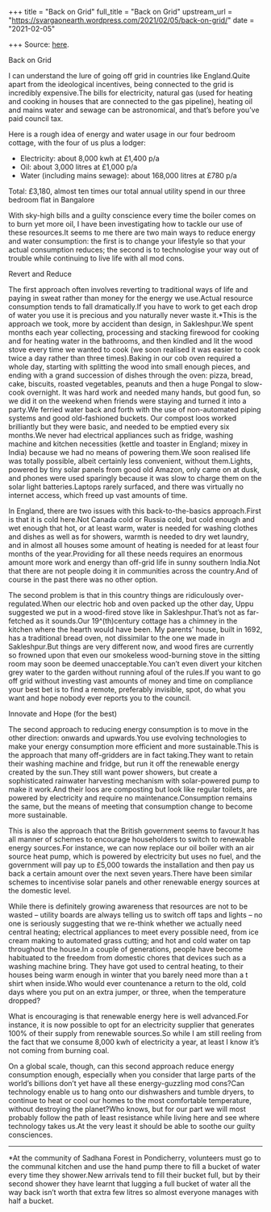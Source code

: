 +++
title = "Back on Grid"
full_title = "Back on Grid"
upstream_url = "https://svargaonearth.wordpress.com/2021/02/05/back-on-grid/"
date = "2021-02-05"

+++
Source: [here](https://svargaonearth.wordpress.com/2021/02/05/back-on-grid/).

Back on Grid

I can understand the lure of going off grid in countries like England.Quite apart from the ideological incentives, being connected to the grid is incredibly expensive.The bills for electricity, natural gas (used for heating and cooking in houses that are connected to the gas pipeline), heating oil and mains water and sewage can be astronomical, and that’s before you’ve paid council tax.

Here is a rough idea of energy and water usage in our four bedroom cottage, with the four of us plus a lodger:

- Electricity: about 8,000 kwh at £1,400 p/a
- Oil: about 3,000 litres at £1,000 p/a
- Water (including mains sewage): about 168,000 litres at £780 p/a

Total: £3,180, almost ten times our total annual utility spend in our three bedroom flat in Bangalore

With sky-high bills and a guilty conscience every time the boiler comes on to burn yet more oil, I have been investigating how to tackle our use of these resources.It seems to me there are two main ways to reduce energy and water consumption: the first is to change your lifestyle so that your actual consumption reduces; the second is to technologise your way out of trouble while continuing to live life with all mod cons.

Revert and Reduce

The first approach often involves reverting to traditional ways of life and paying in sweat rather than money for the energy we use.Actual resource consumption tends to fall dramatically.If you have to work to get each drop of water you use it is precious and you naturally never waste it.\*This is the approach we took, more by accident than design, in Sakleshpur.We spent months each year collecting, processing and stacking firewood for cooking and for heating water in the bathrooms, and then kindled and lit the wood stove every time we wanted to cook (we soon realised it was easier to cook twice a day rather than three times).Baking in our cob oven required a whole day, starting with splitting the wood into small enough pieces, and ending with a grand succession of dishes through the oven: pizza, bread, cake, biscuits, roasted vegetables, peanuts and then a huge Pongal to slow-cook overnight. It was hard work and needed many hands, but good fun, so we did it on the weekend when friends were staying and turned it into a party.We ferried water back and forth with the use of non-automated piping systems and good old-fashioned buckets. Our compost loos worked brilliantly but they were basic, and needed to be emptied every six months.We never had electrical appliances such as fridge, washing machine and kitchen necessities (kettle and toaster in England; mixey in India) because we had no means of powering them.We soon realised life was totally possible, albeit certainly less convenient, without them.Lights, powered by tiny solar panels from good old Amazon, only came on at dusk, and phones were used sparingly because it was slow to charge them on the solar light batteries.Laptops rarely surfaced, and there was virtually no internet access, which freed up vast amounts of time.

In England, there are two issues with this back-to-the-basics approach.First is that it is cold here.Not Canada cold or Russia cold, but cold enough and wet enough that hot, or at least warm, water is needed for washing clothes and dishes as well as for showers, warmth is needed to dry wet laundry, and in almost all houses some amount of heating is needed for at least four months of the year.Providing for all these needs requires an enormous amount more work and energy than off-grid life in sunny southern India.Not that there are not people doing it in communities across the country.And of course in the past there was no other option.

The second problem is that in this country things are ridiculously over-regulated.When our electric hob and oven packed up the other day, Uppu suggested we put in a wood-fired stove like in Sakleshpur.That’s not as far-fetched as it sounds.Our 19^(th)century cottage has a chimney in the kitchen where the hearth would have been. My parents’ house, built in 1692, has a traditional bread oven, not dissimilar to the one we made in Sakleshpur.But things are very different now, and wood fires are currently so frowned upon that even our smokeless wood-burning stove in the sitting room may soon be deemed unacceptable.You can’t even divert your kitchen grey water to the garden without running afoul of the rules.If you want to go off grid without investing vast amounts of money and time on compliance your best bet is to find a remote, preferably invisible, spot, do what you want and hope nobody ever reports you to the council.

Innovate and Hope (for the best)

The second approach to reducing energy consumption is to move in the other direction: onwards and upwards.You use evolving technologies to make your energy consumption more efficient and more sustainable.This is the approach that many off-gridders are in fact taking.They want to retain their washing machine and fridge, but run it off the renewable energy created by the sun.They still want power showers, but create a sophisticated rainwater harvesting mechanism with solar-powered pump to make it work.And their loos are composting but look like regular toilets, are powered by electricity and require no maintenance.Consumption remains the same, but the means of meeting that consumption change to become more sustainable.

This is also the approach that the British government seems to favour.It has all manner of schemes to encourage householders to switch to renewable energy sources.For instance, we can now replace our oil boiler with an air source heat pump, which is powered by electricity but uses no fuel, and the government will pay up to £5,000 towards the installation and then pay us back a certain amount over the next seven years.There have been similar schemes to incentivise solar panels and other renewable energy sources at the domestic level.

While there is definitely growing awareness that resources are not to be wasted – utility boards are always telling us to switch off taps and lights – no one is seriously suggesting that we re-think whether we actually need central heating; electrical appliances to meet every possible need, from ice cream making to automated grass cutting; and hot and cold water on tap throughout the house.In a couple of generations, people have become habituated to the freedom from domestic chores that devices such as a washing machine bring. They have got used to central heating, to their houses being warm enough in winter that you barely need more than a t shirt when inside.Who would ever countenance a return to the old, cold days where you put on an extra jumper, or three, when the temperature dropped?

What is encouraging is that renewable energy here is well advanced.For instance, it is now possible to opt for an electricity supplier that generates 100% of their supply from renewable sources.So while I am still reeling from the fact that we consume 8,000 kwh of electricity a year, at least I know it’s not coming from burning coal.

On a global scale, though, can this second approach reduce energy consumption enough, especially when you consider that large parts of the world’s billions don’t yet have all these energy-guzzling mod cons?Can technology enable us to hang onto our dishwashers and tumble dryers, to continue to heat or cool our homes to the most comfortable temperature, without destroying the planet?Who knows, but for our part we will most probably follow the path of least resistance while living here and see where technology takes us.At the very least it should be able to soothe our guilty consciences.

------------------------------------------------------------------------

\*At the community of Sadhana Forest in Pondicherry, volunteers must go to the communal kitchen and use the hand pump there to fill a bucket of water every time they shower.New arrivals tend to fill their bucket full, but by their second shower they have learnt that lugging a full bucket of water all the way back isn’t worth that extra few litres so almost everyone manages with half a bucket.
